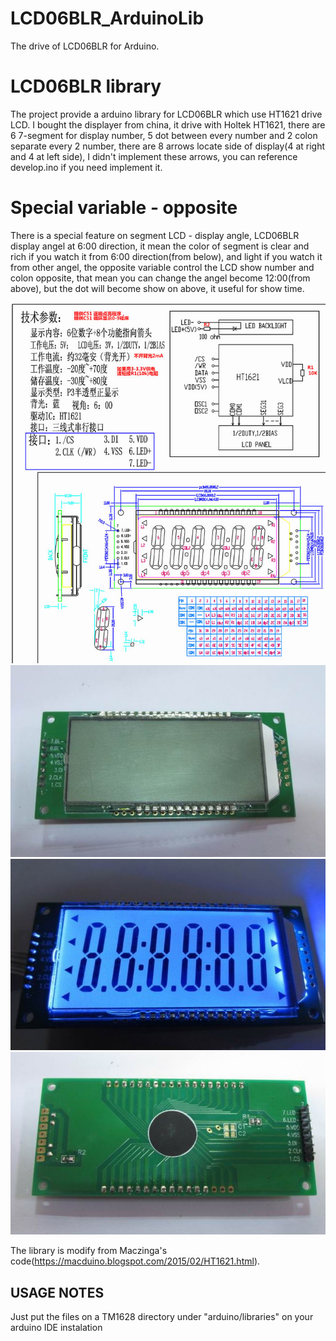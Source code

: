 # LCD06BLR_ArduinoLib
The drive of LCD06BLR for Arduino.

LCD06BLR library
=====

The project provide a arduino library for LCD06BLR which use HT1621 drive LCD.
I bought the displayer from china, it drive with Holtek HT1621, there are 6 7-segment for display number,
5 dot between every number and 2 colon separate every 2 number, there are 8 arrows locate side of
display(4 at right and 4 at left side), I didn't implement these arrows, you can reference develop.ino
if you need implement it.

Special variable - opposite
=====
There is a special feature on segment LCD - display angle, LCD06BLR display angel at 6:00 direction, it 
mean the color of segment is clear and rich if you watch it from 6:00 direction(from below), and light 
if you watch it from other angel, the opposite variable control the LCD show number and colon opposite, 
that mean you can change the angel become 12:00(from above), but the dot will become show on above, it 
useful for show time.


![image](https://github.com/eyesblue/LCD06BLR_ArduinoLib/blob/master/images/1.jpg)
![image](https://github.com/eyesblue/LCD06BLR_ArduinoLib/blob/master/images/2.jpg)
![image](https://github.com/eyesblue/LCD06BLR_ArduinoLib/blob/master/images/3.jpg)
![image](https://github.com/eyesblue/LCD06BLR_ArduinoLib/blob/master/images/4.jpg)

The library is modify from Maczinga's code(https://macduino.blogspot.com/2015/02/HT1621.html).

USAGE NOTES
---

Just put the files on a TM1628 directory under "arduino/libraries" on your arduino IDE instalation

